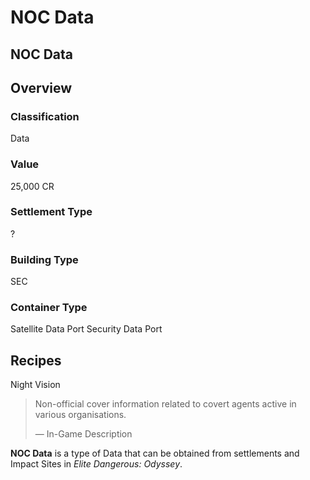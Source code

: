 # NOC Data
## NOC Data

## Overview

### Classification

Data

### Value

25,000 CR

### Settlement Type

?

### Building Type

SEC

### Container Type

Satellite Data Port
Security Data Port

## Recipes

Night Vision

> 
> 
> Non-official cover information related to covert agents active in various organisations.
> 
> 
> — In-Game Description
> 

**NOC Data** is a type of Data that can be obtained from settlements and Impact Sites in *Elite Dangerous: Odyssey*.